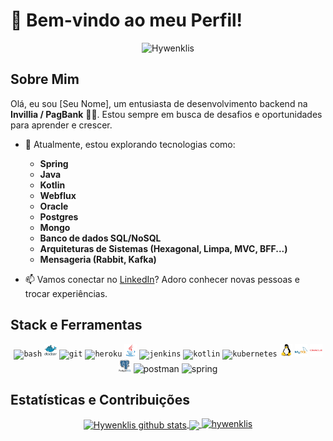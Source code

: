 # 👋 Bem-vindo ao meu Perfil! 

<p align="center">
  <img src="https://github.com/hywenklis/hywenklis/raw/main/assets/header-github.gif" alt="Hywenklis">
</p>

## Sobre Mim

Olá, eu sou [Seu Nome], um entusiasta de desenvolvimento backend na **Invillia / PagBank** 👨‍💻. Estou sempre em busca de desafios e oportunidades para aprender e crescer.

- 🌱 Atualmente, estou explorando tecnologias como:
    - **Spring**
    - **Java**
    - **Kotlin**
    - **Webflux**
    - **Oracle**
    - **Postgres**
    - **Mongo**
    - **Banco de dados SQL/NoSQL**
    - **Arquiteturas de Sistemas (Hexagonal, Limpa, MVC, BFF...)**
    - **Mensageria (Rabbit, Kafka)**

- 📫 Vamos conectar no [LinkedIn](https://www.linkedin.com/in/hywenklis)? Adoro conhecer novas pessoas e trocar experiências.

## Stack e Ferramentas

<div align="center">
   <code><img src="https://www.vectorlogo.zone/logos/gnu_bash/gnu_bash-icon.svg" alt="bash" width="20" height="20"/></code> 
  <code><img src="https://raw.githubusercontent.com/devicons/devicon/master/icons/docker/docker-original-wordmark.svg" alt="docker" width="20" height="20"/></code> 
  <code><img src="https://www.vectorlogo.zone/logos/git-scm/git-scm-icon.svg" alt="git" width="20" height="20"/></code>
  <code><img src="https://www.vectorlogo.zone/logos/heroku/heroku-icon.svg" alt="heroku" width="20" height="20"/></code> 
  <code><img src="https://raw.githubusercontent.com/devicons/devicon/master/icons/java/java-original.svg" alt="java" width="20" height="20"/></code>
  <code><img src="https://www.vectorlogo.zone/logos/jenkins/jenkins-icon.svg" alt="jenkins" width="20" height="20"/></code> 
  <code><img src="https://www.vectorlogo.zone/logos/kotlinlang/kotlinlang-icon.svg" alt="kotlin" width="20" height="20"/></code> 
  <code><img src="https://www.vectorlogo.zone/logos/kubernetes/kubernetes-icon.svg" alt="kubernetes" width="20" height="20"/></code> 
  <code><img src="https://raw.githubusercontent.com/devicons/devicon/master/icons/linux/linux-original.svg" alt="linux" width="20" height="20"/></code>
  <code><img src="https://raw.githubusercontent.com/devicons/devicon/master/icons/mysql/mysql-original-wordmark.svg" alt="mysql" width="20" height="20"/></code> 
  <code><img src="https://raw.githubusercontent.com/devicons/devicon/master/icons/oracle/oracle-original.svg" alt="oracle" width="20" height="20"/></code> 
  <code><img src="https://raw.githubusercontent.com/devicons/devicon/master/icons/postgresql/postgresql-original-wordmark.svg" alt="postgresql" width="20" height="20"/></code>
  <img src="https://www.vectorlogo.zone/logos/getpostman/getpostman-icon.svg" alt="postman" width="20" height="20"/> 
  <img src="https://www.vectorlogo.zone/logos/springio/springio-icon.svg" alt="spring" width="20" height="20"/>
</div>

## Estatísticas e Contribuições

<div align="center">
  <a href="https://github.com/hywenklis/github-readme-stats">
    <img align="center" src="https://github-readme-stats.vercel.app/api?username=hywenklis&show_icons=true&include_all_commits=true&theme=buefy&hide_border=true" alt="Hywenklis github stats" />
  </a>
  <a href="https://github.com/hywenklis/github-readme-stats">
    <img align="center" src="https://github-readme-stats.vercel.app/api/top-langs/?username=hywenklis&layout=compact&theme=buefy&hide_border=true" />
  </a>
  <a href="https://github.com/hywenklis/github-readme-stats">
    <img src="https://github-readme-streak-stats.herokuapp.com/?user=hywenklis" alt="hywenklis" />
  </a>
</div>
